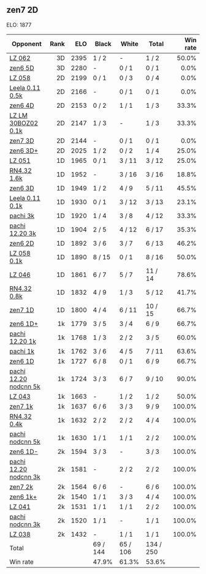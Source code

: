 ## zen7 2D ##

ELO: 1877

Opponent | Rank | ELO | Black | White | Total | Win rate
---------|-----:|----:|-------|-------|-------|-------:
[LZ 062](LZ%20062.md) | 3D | 2395 | 1 / 2 | - | 1 / 2 | 50.0%
[zen6 5D](zen6%205D.md) | 3D | 2280 | - | 0 / 1 | 0 / 1 | 0.0%
[LZ 058](LZ%20058.md) | 2D | 2199 | 0 / 1 | 0 / 3 | 0 / 4 | 0.0%
[Leela 0.11 0.5k](Leela%200.11%200.5k.md) | 2D | 2166 | - | 0 / 1 | 0 / 1 | 0.0%
[zen6 4D](zen6%204D.md) | 2D | 2153 | 0 / 2 | 1 / 1 | 1 / 3 | 33.3%
[LZ LM 30BOZ02 0.1k](LZ%20LM%2030BOZ02%200.1k.md) | 2D | 2147 | 1 / 3 | - | 1 / 3 | 33.3%
[zen7 3D](zen7%203D.md) | 2D | 2144 | - | 0 / 1 | 0 / 1 | 0.0%
[zen6 3D+](zen6%203D+.md) | 2D | 2025 | 1 / 2 | 0 / 2 | 1 / 4 | 25.0%
[LZ 051](LZ%20051.md) | 1D | 1965 | 0 / 1 | 3 / 11 | 3 / 12 | 25.0%
[RN4.32 1.6k](RN4.32%201.6k.md) | 1D | 1952 | - | 3 / 16 | 3 / 16 | 18.8%
[zen6 3D](zen6%203D.md) | 1D | 1949 | 1 / 2 | 4 / 9 | 5 / 11 | 45.5%
[Leela 0.11 0.1k](Leela%200.11%200.1k.md) | 1D | 1930 | 0 / 1 | 3 / 12 | 3 / 13 | 23.1%
[pachi 3k](pachi%203k.md) | 1D | 1920 | 1 / 4 | 3 / 8 | 4 / 12 | 33.3%
[pachi 12.20 3k](pachi%2012.20%203k.md) | 1D | 1904 | 2 / 5 | 4 / 12 | 6 / 17 | 35.3%
[zen6 2D](zen6%202D.md) | 1D | 1892 | 3 / 6 | 3 / 7 | 6 / 13 | 46.2%
[LZ 058 0.1k](LZ%20058%200.1k.md) | 1D | 1890 | 8 / 15 | 0 / 1 | 8 / 16 | 50.0%
[LZ 046](LZ%20046.md) | 1D | 1861 | 6 / 7 | 5 / 7 | 11 / 14 | 78.6%
[RN4.32 0.8k](RN4.32%200.8k.md) | 1D | 1832 | 4 / 9 | 1 / 3 | 5 / 12 | 41.7%
[zen7 1D](zen7%201D.md) | 1D | 1800 | 4 / 4 | 6 / 11 | 10 / 15 | 66.7%
[zen6 1D+](zen6%201D+.md) | 1k | 1779 | 3 / 5 | 3 / 4 | 6 / 9 | 66.7%
[pachi 12.20 1k](pachi%2012.20%201k.md) | 1k | 1768 | 1 / 3 | 2 / 2 | 3 / 5 | 60.0%
[pachi 1k](pachi%201k.md) | 1k | 1762 | 3 / 6 | 4 / 5 | 7 / 11 | 63.6%
[zen6 1D](zen6%201D.md) | 1k | 1727 | 6 / 8 | 0 / 1 | 6 / 9 | 66.7%
[pachi 12.20 nodcnn 5k](pachi%2012.20%20nodcnn%205k.md) | 1k | 1724 | 3 / 3 | 6 / 7 | 9 / 10 | 90.0%
[LZ 043](LZ%20043.md) | 1k | 1663 | - | 1 / 2 | 1 / 2 | 50.0%
[zen7 1k](zen7%201k.md) | 1k | 1637 | 6 / 6 | 3 / 3 | 9 / 9 | 100.0%
[RN4.32 0.4k](RN4.32%200.4k.md) | 1k | 1632 | 2 / 2 | 2 / 2 | 4 / 4 | 100.0%
[pachi nodcnn 5k](pachi%20nodcnn%205k.md) | 1k | 1630 | 1 / 1 | 1 / 1 | 2 / 2 | 100.0%
[zen6 1D-](zen6%201D-.md) | 2k | 1594 | 3 / 3 | - | 3 / 3 | 100.0%
[pachi 12.20 nodcnn 3k](pachi%2012.20%20nodcnn%203k.md) | 2k | 1581 | - | 2 / 2 | 2 / 2 | 100.0%
[zen7 2k](zen7%202k.md) | 2k | 1564 | 6 / 6 | - | 6 / 6 | 100.0%
[zen6 1k+](zen6%201k+.md) | 2k | 1540 | 1 / 1 | 3 / 3 | 4 / 4 | 100.0%
[LZ 041](LZ%20041.md) | 2k | 1531 | 1 / 1 | 1 / 1 | 2 / 2 | 100.0%
[pachi nodcnn 3k](pachi%20nodcnn%203k.md) | 2k | 1520 | 1 / 1 | - | 1 / 1 | 100.0%
[LZ 038](LZ%20038.md) | 2k | 1432 | - | 1 / 1 | 1 / 1 | 100.0%
Total | | | 69 / 144 | 65 / 106 | 134 / 250 | 
Win rate| | | 47.9% | 61.3% | 53.6% | 
